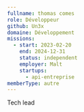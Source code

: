 ```yaml
---
fullname: thomas comes
role: Développeur
github: Un3x
domaine: Développement
missions:
  - start: 2023-02-20
    end: 2024-12-31
    status: independent
    employer: Malt
    startups:
      - api-entreprise
memberType: autre
---
```

Tech lead